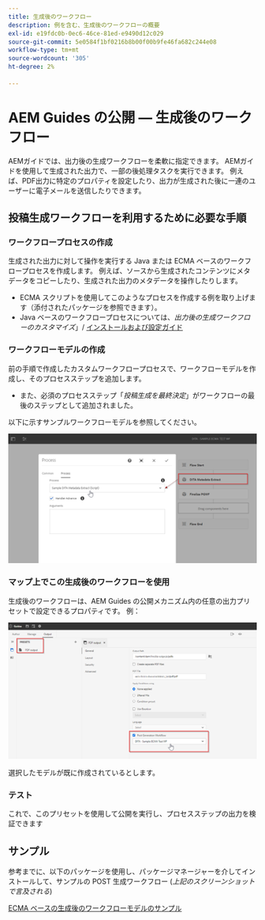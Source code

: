 ```yaml
---
title: 生成後のワークフロー
description: 例を含む、生成後のワークフローの概要
exl-id: e19fdc0b-0ec6-46ce-81ed-e9490d12c029
source-git-commit: 5e0584f1bf0216b8b00f00b9fe46fa682c244e08
workflow-type: tm+mt
source-wordcount: '305'
ht-degree: 2%

---
```


# AEM Guides の公開 — 生成後のワークフロー

AEMガイドでは、出力後の生成ワークフローを柔軟に指定できます。 AEMガイドを使用して生成された出力で、一部の後処理タスクを実行できます。
例えば、PDF出力に特定のプロパティを設定したり、出力が生成された後に一連のユーザーに電子メールを送信したりできます。


## 投稿生成ワークフローを利用するために必要な手順

### ワークフロープロセスの作成

生成された出力に対して操作を実行する Java または ECMA ベースのワークフロープロセスを作成します。 例えば、ソースから生成されたコンテンツにメタデータをコピーしたり、生成された出力のメタデータを操作したりします。

- ECMA スクリプトを使用してこのようなプロセスを作成する例を取り上げます（添付されたパッケージを参照できます）。
- Java ベースのワークフロープロセスについては、*出力後の生成ワークフローのカスタマイズ*」/ [インストールおよび設定ガイド](/help/product-guide/install-guide/customize-workflows.md#id17A6GI004Y4)


### ワークフローモデルの作成

前の手順で作成したカスタムワークフロープロセスで、ワークフローモデルを作成し、そのプロセスステップを追加します。

- また、必須のプロセスステップ「*投稿生成を最終決定*」がワークフローの最後のステップとして追加されました。

以下に示すサンプルワークフローモデルを参照してください。

![生成後のワークフローモデル](../assets/workflows/pgwf-workflow-model.png)


### マップ上でこの生成後のワークフローを使用

生成後のワークフローは、AEM Guides の公開メカニズム内の任意の出力プリセットで設定できるプロパティです。 例：

![出力プリセットでの生成後のワークフロー](../assets/workflows/pgwf-preset-settings.png)


選択したモデルが既に作成されているとします。


### テスト

これで、このプリセットを使用して公開を実行し、プロセスステップの出力を検証できます


## サンプル

参考までに、以下のパッケージを使用し、パッケージマネージャーを介してインストールして、サンプルの POST 生成ワークフロー (*上記のスクリーンショットで言及される*)

[ECMA ベースの生成後のワークフローモデルのサンプル](../assets/workflows/sample-pgwf-ecma-test-wfmetadata.zip)
